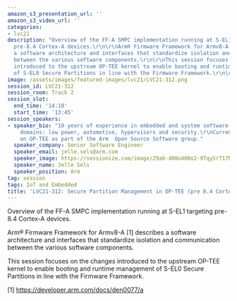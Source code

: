 ```yaml
---
amazon_s3_presentation_url: ''
amazon_s3_video_url: ''
categories:
- lvc21
description: "Overview of the FF-A SMPC implementation running at S-EL1 targeting
  pre-8.4 Cortex-A devices.\r\n\r\nArm® Firmware Framework for Armv8-A [1] describes
  a software architecture and interfaces that standardize isolation and communication
  between the various software components.\r\n\r\nThis session focuses on the changes
  introduced to the upstream OP-TEE kernel to enable booting and runtime management
  of S-EL0 Secure Partitions in line with the Firmware Framework.\r\n\r\n[1] https://developer.arm.com/docs/den0077/a"
image: /assets/images/featured-images/lvc21/LVC21-312.png
session_id: LVC21-312
session_room: Track 2
session_slot:
  end_time: '14:10'
  start_time: '13:45'
session_speakers:
- speaker_bio: "10 years of experience in embedded and system software in different
    domains: low power, automotive, hypervisors and security.\r\nCurrently working
    on OP-TEE as part of the Arm  Open Source Software group."
  speaker_company: Senior Software Engineer
  speaker_email: jelle.sels@arm.com
  speaker_image: https://sessionize.com/image/29a6-400o400o2-9TqySrT17NTD9VACyGGELY.png
  speaker_name: Jelle Sels
  speaker_position: Arm
tag: session
tags: IoT and Embedded
title: 'LVC21-312: Secure Partition Management in OP-TEE (pre 8.4 Cortex-A devices)'
---
```


Overview of the FF-A SMPC implementation running at S-EL1 targeting pre-8.4 Cortex-A devices.

Arm® Firmware Framework for Armv8-A [1] describes a software architecture and interfaces that standardize isolation and communication between the various software components.

This session focuses on the changes introduced to the upstream OP-TEE kernel to enable booting and runtime management of S-EL0 Secure Partitions in line with the Firmware Framework.

[1] https://developer.arm.com/docs/den0077/a